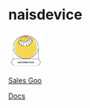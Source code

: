 # naisdevice

<p align="left">
  <img width="70" height="70" src="/assets/naisdevice.png">
</p>

[Sales Goo](https://naisdevice-poster.labs.nais.io/eng.html)

[Docs](https://doc.nais.io/device/)
